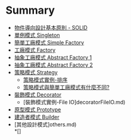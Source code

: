 ﻿# Summary
* [物件導向設計基本原則 - SOLID](oodPrinciple.md)	
* [單例模式 Singleton](singleton.md)
* [簡單工廠模式 Simple Factory](simpleFactory.md)
* [工廠模式 Factory](factory.md)
* [抽象工廠模式 Abstract Factory 1](abstractFactory1.md)
* [抽象工廠模式 Abstract Factory 2](abstractFactory2.md)
* [策略模式 Strategy](strategy.md) 
	* [策略模式實例-排序](strategySort.md) 
	* [策略模式與簡單工廠模式有什麼不同?](strategySimpleFactory.md) 
* [裝飾模式 Decorator](decorator.md)	
	* [裝飾模式實例-File IO]decoratorFileIO.md)
* [原型模式 Prototype](prototype.md)
* [建造者模式 Builder](builder.md)
* [其他設計模式]others.md)  
	*[]
